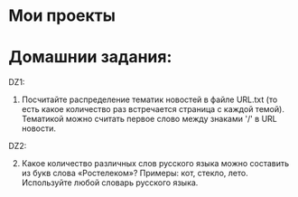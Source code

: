 # Мои проекты

# Домашнии задания:

DZ1:

1. Посчитайте распределение тематик новостей в файле URL.txt (то есть какое количество раз встречается страница с каждой темой). Тематикой можно считать первое слово между знаками '/' в URL новости.

DZ2:

2. Какое количество различных слов русского языка можно составить из букв слова «Ростелеком»?
Примеры: кот, стекло, лето. Используйте любой словарь русского языка.